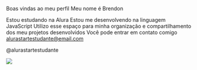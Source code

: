 Boas vindas ao meu perfil 
Meu nome é Brendon

Estou estudando na Alura
Estou me desenvolvendo na linguagem JavaScript
Utilizo esse espaço para minha organização e compartilhamento dos meu projetos desenvolvidos
Você pode entrar em contato comigo 
alurastartestudante@email.com

@alurastartestudante


![](https://tenor.com/pt-BR/view/carthus-sandworm-dark-souls-solaire-worm-gif-1433137170884699942)
